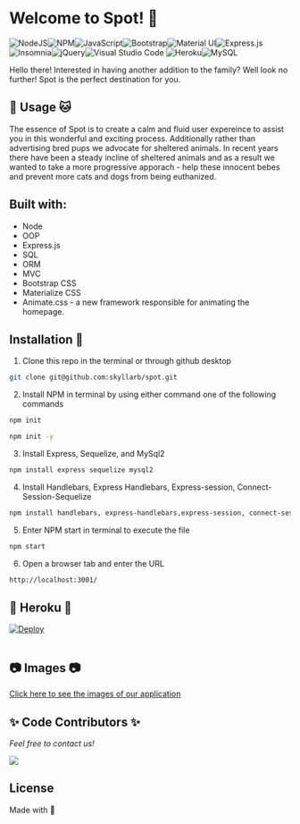 # Welcome to Spot! :paw_prints: 
![NodeJS](https://img.shields.io/badge/node.js-6DA55F?style=for-the-badge&logo=node.js&logoColor=white)![NPM](https://img.shields.io/badge/NPM-%23000000.svg?style=for-the-badge&logo=npm&logoColor=white)![JavaScript](https://img.shields.io/badge/javascript-%23323330.svg?style=for-the-badge&logo=javascript&logoColor=%23F7DF1E)![Bootstrap](https://img.shields.io/badge/bootstrap-%23563D7C.svg?style=for-the-badge&logo=bootstrap&logoColor=white)![Material UI](https://img.shields.io/badge/materialui-%230081CB.svg?style=for-the-badge&logo=material-ui&logoColor=white)![Express.js](https://img.shields.io/badge/express.js-%23404d59.svg?style=for-the-badge&logo=express&logoColor=%2361DAFB)![Insomnia](https://img.shields.io/badge/Insomnia-black?style=for-the-badge&logo=insomnia&logoColor=5849BE)![jQuery](https://img.shields.io/badge/jquery-%230769AD.svg?style=for-the-badge&logo=jquery&logoColor=white)![Visual Studio Code](https://img.shields.io/badge/Visual%20Studio%20Code-0078d7.svg?style=for-the-badge&logo=visual-studio-code&logoColor=white)	![Heroku](https://img.shields.io/badge/heroku-%23430098.svg?style=for-the-badge&logo=heroku&logoColor=white)![MySQL](https://img.shields.io/badge/mysql-%2300f.svg?style=for-the-badge&logo=mysql&logoColor=white)

Hello there! Interested in having another addition to the family?
Well look no further! Spot is the perfect destination for you. 


## :dog: Usage :cat:
The essence of Spot is to create a calm and fluid user expereince to assist you in this wonderful and exciting process. Additionally rather than advertising bred pups we advocate for sheltered animals. In recent years there have been a steady incline of sheltered animals and as a result we wanted to take a more progressive apporach - help these innocent bebes and prevent more cats and dogs from being euthanized.

## Built with: 	
* Node  
* OOP
* Express.js
* SQL
* ORM
* MVC
* Bootstrap CSS
* Materialize CSS
* Animate.css - a new framework responsible for animating the homepage.

## Installation :rocket:
1. Clone this repo in the terminal or through github desktop
```bash
git clone git@github.com:skyllarb/spot.git
```
2. Install NPM in terminal by using either command one of the following commands
```bash
npm init 
```
```bash
npm init -y
```
3. Install Express, Sequelize, and MySql2
```bash
npm install express sequelize mysql2
```
4. Install Handlebars, Express Handlebars, Express-session, Connect-Session-Sequelize

```bash
npm install handlebars, express-handlebars,express-session, connect-session-sequelize
```

5. Enter NPM start in terminal to execute the file
```bash 
npm start
```
6. Open a browser tab and enter the URL 
```bash
http://localhost:3001/
```

## :checkered_flag: Heroku :checkered_flag:
[![Deploy](https://www.herokucdn.com/deploy/button.svg)](https://fierce-bayou-66905.herokuapp.com/)
<br><br>

## :camera: Images :camera:
[Click here to see the images of our application](https://github.com/Pfizzz/spot/tree/main/images)

## :sparkles: Code Contributors :sparkles:
_Feel free to contact us!_


<a href="https://github.com/skyllarb/spot/graphs/contributors">
  <img src="https://contrib.rocks/image?repo=skyllarb/spot" />
</a>



## License
Made with :sparkling_heart:

